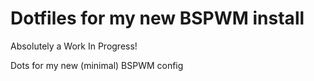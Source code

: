 # Dotfiles for my new BSPWM install

Absolutely a Work In Progress!

Dots for my new (minimal) BSPWM config

